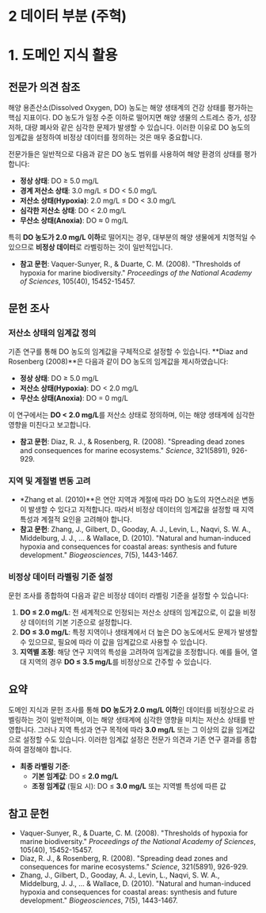 # 2 데이터 부분 (주혁)

# 1. **도메인 지식 활용**

## **전문가 의견 참조**

해양 용존산소(Dissolved Oxygen, DO) 농도는 해양 생태계의 건강 상태를 평가하는 핵심 지표이다. DO 농도가 일정 수준 이하로 떨어지면 해양 생물의 스트레스 증가, 성장 저하, 대량 폐사와 같은 심각한 문제가 발생할 수 있습니다. 이러한 이유로 DO 농도의 임계값을 설정하여 비정상 데이터를 정의하는 것은 매우 중요합니다.

전문가들은 일반적으로 다음과 같은 DO 농도 범위를 사용하여 해양 환경의 상태를 평가합니다:

- **정상 상태**: DO ≥ 5.0 mg/L
- **경계 저산소 상태**: 3.0 mg/L ≤ DO < 5.0 mg/L
- **저산소 상태(Hypoxia)**: 2.0 mg/L ≤ DO < 3.0 mg/L
- **심각한 저산소 상태**: DO < 2.0 mg/L
- **무산소 상태(Anoxia)**: DO ≈ 0 mg/L

특히 **DO 농도가 2.0 mg/L 이하**로 떨어지는 경우, 대부분의 해양 생물에게 치명적일 수 있으므로 **비정상 데이터**로 라벨링하는 것이 일반적입니다.

- **참고 문헌**: Vaquer-Sunyer, R., & Duarte, C. M. (2008). "Thresholds of hypoxia for marine biodiversity." *Proceedings of the National Academy of Sciences*, 105(40), 15452-15457.

## **문헌 조사**

### **저산소 상태의 임계값 정의**

기존 연구를 통해 DO 농도의 임계값을 구체적으로 설정할 수 있습니다. **Diaz and Rosenberg (2008)**은 다음과 같이 DO 농도의 임계값을 제시하였습니다:

- **정상 상태**: DO ≥ 5.0 mg/L
- **저산소 상태(Hypoxia)**: DO < 2.0 mg/L
- **무산소 상태(Anoxia)**: DO = 0 mg/L

이 연구에서는 **DO < 2.0 mg/L**를 저산소 상태로 정의하며, 이는 해양 생태계에 심각한 영향을 미친다고 보고합니다.

- **참고 문헌**: Diaz, R. J., & Rosenberg, R. (2008). "Spreading dead zones and consequences for marine ecosystems." *Science*, 321(5891), 926-929.

### **지역 및 계절별 변동 고려**

- *Zhang et al. (2010)**은 연안 지역과 계절에 따라 DO 농도의 자연스러운 변동이 발생할 수 있다고 지적합니다. 따라서 비정상 데이터의 임계값을 설정할 때 지역 특성과 계절적 요인을 고려해야 합니다.
- **참고 문헌**: Zhang, J., Gilbert, D., Gooday, A. J., Levin, L., Naqvi, S. W. A., Middelburg, J. J., ... & Wallace, D. (2010). "Natural and human-induced hypoxia and consequences for coastal areas: synthesis and future development." *Biogeosciences*, 7(5), 1443-1467.

### **비정상 데이터 라벨링 기준 설정**

문헌 조사를 종합하여 다음과 같은 비정상 데이터 라벨링 기준을 설정할 수 있습니다:

1. **DO ≤ 2.0 mg/L**: 전 세계적으로 인정되는 저산소 상태의 임계값으로, 이 값을 비정상 데이터의 기본 기준으로 설정합니다.
2. **DO ≤ 3.0 mg/L**: 특정 지역이나 생태계에서 더 높은 DO 농도에서도 문제가 발생할 수 있으므로, 필요에 따라 이 값을 임계값으로 사용할 수 있습니다.
3. **지역별 조정**: 해당 연구 지역의 특성을 고려하여 임계값을 조정합니다. 예를 들어, 열대 지역의 경우 **DO ≤ 3.5 mg/L**를 비정상으로 간주할 수 있습니다.

## **요약**

도메인 지식과 문헌 조사를 통해 **DO 농도가 2.0 mg/L 이하**인 데이터를 비정상으로 라벨링하는 것이 일반적이며, 이는 해양 생태계에 심각한 영향을 미치는 저산소 상태를 반영합니다. 그러나 지역 특성과 연구 목적에 따라 **3.0 mg/L** 또는 그 이상의 값을 임계값으로 설정할 수도 있습니다. 이러한 임계값 설정은 전문가 의견과 기존 연구 결과를 종합하여 결정해야 합니다.

- **최종 라벨링 기준**:
    - **기본 임계값**: DO ≤ **2.0 mg/L**
    - **조정 임계값** (필요 시): DO ≤ **3.0 mg/L** 또는 지역별 특성에 따른 값

## **참고 문헌**

- Vaquer-Sunyer, R., & Duarte, C. M. (2008). "Thresholds of hypoxia for marine biodiversity." *Proceedings of the National Academy of Sciences*, 105(40), 15452-15457.
- Diaz, R. J., & Rosenberg, R. (2008). "Spreading dead zones and consequences for marine ecosystems." *Science*, 321(5891), 926-929.
- Zhang, J., Gilbert, D., Gooday, A. J., Levin, L., Naqvi, S. W. A., Middelburg, J. J., ... & Wallace, D. (2010). "Natural and human-induced hypoxia and consequences for coastal areas: synthesis and future development." *Biogeosciences*, 7(5), 1443-1467.